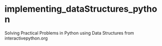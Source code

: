 # implementing_dataStructures_python
Solving Practical Problems in Python using Data Structures from interactivepython.org 
